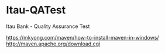 # Itau-QATest
Itau Bank - Quality Assurance Test

https://mkyong.com/maven/how-to-install-maven-in-windows/
http://maven.apache.org/download.cgi
